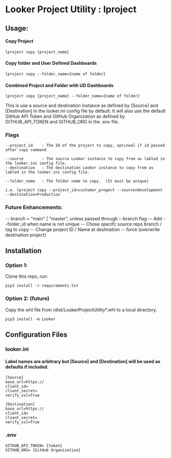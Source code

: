 # Looker Project Utility : lproject

## Usage: 
#### Copy Project
```
lproject copy {project_name}
```
#### Copy folder and User Defined Dashboards
```
lproject copy --folder_name={name of folder}
```
#### Combined Project and Folder with UD Dashboards
```
lproject copy {project_name} --folder_name={name of folder}
```

This is use a source and destination instance as defined by [Source] and [Destination] in the looker.ini config file by default. 
It will also use the default GitHub API Token and GitHub Organization as defined by GITHUB_API_TOKEN and GITHUB_ORG in the .env file.

### Flags
```
--project_id    : The ID of the project to copy, optinoal if id passed after copy command

--source        : The source Looker instance to copy from as labled in the looker.ini config file.
--destination   : The destination Looker instance to copy from as labled in the looker.ini config file.

--folder_name   : The folder name to copy.  (It must be unique)

i.e. lproject copy --project_id=customer_progect --source=Development --destination=Production 
```

### Future Enhancements: 
-- branch = "main" | "master", unless passed through --branch flag
-- Add --folder_id when name is not unique
-- Chose specifc source repo branch / tag to copy 
-- Change project ID / Name at destination 
-- force (overwrite destination project)

## Installation 

### Option 1:
 Clone this repo, run: 

```pip3 install -r requirements.txt```

### Option 2: (future)
Copy the whl file from /dist/LookerProjectUtility*.whl to a local directory.

```pip3 install -m Looker``` 


## Configuration Files 
### looker.ini 
#### Label names are arbitrary but [Source] and [Destination] will be used as defaults if included.
```
[Source]
base_url=https:// 
client_id= 
client_secret= 
verify_ssl=True

[Destination]
base_url=https:// 
client_id= 
client_secret=
verify_ssl=True
```

### .env
```
GITHUB_API_TOKEN= {token}
GITHUB_ORG= {GitHub Organization}
```

